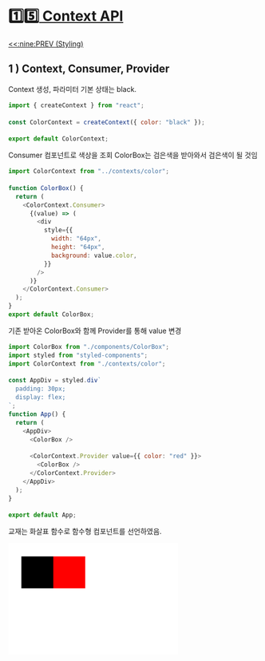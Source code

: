 # :one::five:[ Context API](https://github.com/yhuj79/Learn_React/blob/master/chap/15_ContextAPI.md)

<div align="left"><a href='https://github.com/yhuj79/Learn_React/blob/master/chap/13_SPA.md'><<:nine:PREV (Styling)</a></div>
<!--<div align="right"><a href='https://github.com/yhuj79/Learn_REACT/blob/master/chap/08_Hooks.md'>:keycap_ten:NEXT ( ) >></a></div>-->

## 1 ) Context, Consumer, Provider

Context 생성, 파라미터 기본 상태는 black.

```javascript
import { createContext } from "react";

const ColorContext = createContext({ color: "black" });

export default ColorContext;
```

Consumer 컴포넌트로 색상을 조회
ColorBox는 검은색을 받아와서 검은색이 될 것임

```javascript
import ColorContext from "../contexts/color";

function ColorBox() {
  return (
    <ColorContext.Consumer>
      {(value) => (
        <div
          style={{
            width: "64px",
            height: "64px",
            background: value.color,
          }}
        />
      )}
    </ColorContext.Consumer>
  );
}
export default ColorBox;
```

기존 받아온 ColorBox와 함께
Provider를 통해 value 변경

```javascript
import ColorBox from "./components/ColorBox";
import styled from "styled-components";
import ColorContext from "./contexts/color";

const AppDiv = styled.div`
  padding: 30px;
  display: flex;
`;
function App() {
  return (
    <AppDiv>
      <ColorBox />

      <ColorContext.Provider value={{ color: "red" }}>
        <ColorBox />
      </ColorContext.Provider>
    </AppDiv>
  );
}

export default App;
```

교재는 화살표 함수로 함수형 컴포넌트를 선언하였음.

<img src=https://raw.githubusercontent.com/yhuj79/Learn_React/main/md_image/15_ContextAPI_1.PNG>
